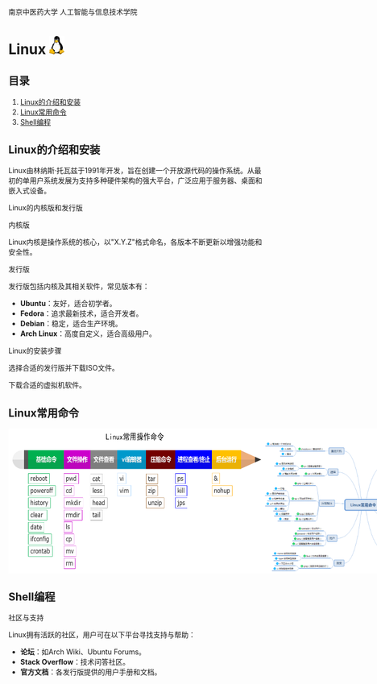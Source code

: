 南京中医药大学 人工智能与信息技术学院

# Linux <img src="figures/linux.logo.png" alt="图标" style="width:30px;" />

## 目录  

1. [Linux的介绍和安装](#Linux的介绍和安装)
2. [Linux常用命令](#Linux常用命令)
3. [Shell编程](#Shell编程)



## Linux的介绍和安装

Linux由林纳斯·托瓦兹于1991年开发，旨在创建一个开放源代码的操作系统。从最初的单用户系统发展为支持多种硬件架构的强大平台，广泛应用于服务器、桌面和嵌入式设备。  

Linux的内核版和发行版  

内核版  

Linux内核是操作系统的核心，以"X.Y.Z"格式命名，各版本不断更新以增强功能和安全性。  

发行版  

发行版包括内核及其相关软件，常见版本有：  

- **Ubuntu**：友好，适合初学者。  
- **Fedora**：追求最新技术，适合开发者。  
- **Debian**：稳定，适合生产环境。  
- **Arch Linux**：高度自定义，适合高级用户。  

Linux的安装步骤  

选择合适的发行版并下载ISO文件。

下载合适的虚拟机软件。


## Linux常用命令

<div style="display: flex;">  

<img src="figures/command.png" alt="图片" style="width:800px;" />  

<img src="figures/LinuxCommand1.png" alt="图片1" style="width: 400px; margin-right: 10px;" />  
<img src="figures/LinuxCommand2.png" alt="图片2" style="width: 400px;" />  

</div>  

## Shell编程


社区与支持  

Linux拥有活跃的社区，用户可在以下平台寻找支持与帮助：  

- **论坛**：如Arch Wiki、Ubuntu Forums。  
- **Stack Overflow**：技术问答社区。  
- **官方文档**：各发行版提供的用户手册和文档。
